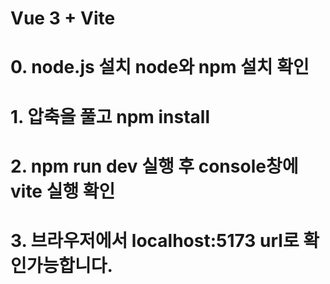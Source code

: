 # Vue 3 + Vite
# 0. node.js 설치 node와 npm 설치 확인 
# 1. 압축을 풀고 npm install 
# 2. npm run dev 실행 후 console창에 vite 실행 확인
# 3. 브라우저에서 localhost:5173 url로 확인가능합니다.